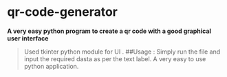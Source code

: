 # qr-code-generator

__A very easy python program to create a qr code with a good graphical user interface__
>Used tkinter python module for UI .
 ##Usage :
>Simply run the file and input the required dasta as per the text label. A very easy to use python application.
